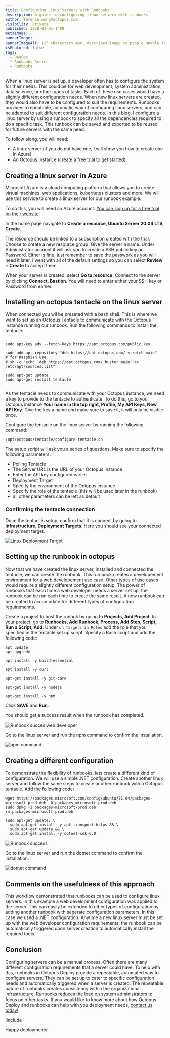 ```yaml
---
title: Configuring Linux Servers with Runbooks
description: A guide to configuring linux servers with runbooks
author: terence.wong@octopus.com
visibility: private
published: 3020-01-01-1400
metaImage:
bannerImage:
bannerImageAlt: 125 characters max, describes image to people unable to see it.
isFeatured: false
tags:
  - DevOps
  - Runbooks Series
  - Runbooks
---
```


<!-- see https://github.com/OctopusDeploy/blog/blob/master/tags.txt for a comprehensive list of tags -->

When a linux server is set up, a developer often has to configure the system for their needs. This could be for web development, system administration, data science, or other types of tasks. Each of these use cases would have a slightly different configuration needs. When new linux servers are created, they would  also have to be configured to suit the requirements. Runbooks provides a repeatable, automatic way of configuring linux servers, and can be adapted to suit different configuration needs. In this blog, I configure a linux server by using a runbook to specify all the dependencies required to do a specific task. This runbook can be saved and exported to be reused for future servers with the same need.

To follow along, you will need:

- A linux server (if you do not have one, I will show you how to create one in Azure)
- An Octopus Instance (create a [free trial to get started](https://octopus.com/docs/octopus-cloud))

## Creating a linux server in Azure

Microsoft Azure is a cloud computing platform that allows you to create virtual machines, web applications, kubernetes clusters and more. We will use this service to create a linux server for our runbook example.

To do this, you will need an Azure account. [You can sign up for a free trial on their website](https://portal.azure.com/).

In the home page navigate to **Create a resource, Ubuntu Server 20.04 LTS, Create**.

The resource should be linked to a subscription created with the trial. Choose to create a new resource group. Give the server a name. Under Administrator account it will ask you to create a SSH public key or Password. Either is fine, just remember to save the passwork as you will need it later. I went with all of the default settings so you can select **Review + Create** to accept them.

When your server is created, select **Go to resource**. Connect to the server by clicking **Connect, Bastion**. You will need to enter either your SSH key or Password from earlier.

## Installing an octopus tentacle on the linux server

When connected you wil be preseted with a bash shell. This is where we want to set up an Octopus Tentacle to communicate with the Octopus instance running our runbook. Run the following commands to install the tentacle:

```

sudo apt-key adv --fetch-keys https://apt.octopus.com/public.key

sudo add-apt-repository "deb https://apt.octopus.com/ stretch main"
# for Raspbian use
# sh -c "echo 'deb https://apt.octopus.com/ buster main' >> /etc/apt/sources.list"

sudo apt-get update
sudo apt-get install tentacle


```

As the tentacle needs to communicate with your Octopus instance, we need a key to provide to the tentacle to authenticate. To do this, go to you Octopus instance **Your name in the top right, Profile, My API Keys, New API Key**. Give the key a name and make sure to save it, it will only be visible once.

Configure the tentacle on the linux server by running the following command:

```
/opt/octopus/tentacle/configure-tentacle.sh
```

The setup script will ask you a series of questions. Make sure to specify the following parameters:

- Polling Tentacle
- The Server URL is the URL of your Octopus instance
- Enter the API key configured earlier
- Deployment Target
- Specify the environment of the Octopus instance
- Specify the role of the tentacle (this will be used later in the runbook)
- all other parameters can be left as default

### Confirming the tentacle connection

Once the tentacl is setup, confirm that it is connect by going to **Infrastructure, Deployment Targets**. Here you should see your connected deployment target.

![Linux Deployment Target](linux-deployment-target.png "width=500")

## Setting up the runbook in octopus

Now that we have created the linux server, installed and connected the tentacle, we can create the runbook. This run book creates a developement environment for a web developement use case. Other types of use cases would require a slightly different configuration setup. The power of runbooks that each time a web developer needs a server set up, the runbook can be run each time to create the same result. A new runbook can be created to accomodate for different types of configuration requirememts.

Create a project to host the runbok by going to **Projects, Add Project**. In your project, go to **Runbooks, Add Runbook, Process, Add Step, Script, Run a Script, Add**. Under `on Targets in Roles` add the role that you specified in the tentacle set up script. Specify a Bash script and add the following code:

```
apt update
apt upgrade

apt install -y build-essential

apt install -y curl

apt-get install -y git-core

apt-get install -y nodejs

apt-get install -y npm

```

Click **SAVE** and **Run**.

You should get a success result when the runbook has completed.

![Runbook succes web developer](runbook-web-success.png "width=500")

Go to the linux server and run the npm command to confirm the installation.

![npm command](npm.png "width=500")

## Creating a different configuration

To demonstrate the flexibility of runbooks, lets create a different kind of configuration. We will use a simple .NET configuration. Create another linux server and follow the same steps to create another runbook with a Octopus tentacle. Add the following code:

```
wget https://packages.microsoft.com/config/ubuntu/21.04/packages-microsoft-prod.deb -O packages-microsoft-prod.deb
sudo dpkg -i packages-microsoft-prod.deb
rm packages-microsoft-prod.deb

sudo apt-get update; \
  sudo apt-get install -y apt-transport-https && \
  sudo apt-get update && \
  sudo apt-get install -y dotnet-sdk-6.0

```

![Runbook success](runbook-web-success.png "width=500")

Go to the linux server and run the dotnet command to confirm the installation.

![dotnet command](dotnet.png "width=500")

## Comments on the usefulness of this approach

This workflow demonstrated that runbooks can be used to configure linux servers. In this example a web development configuration was applied to the server. This can easily be extended to other types of configuration by adding another runbook with seperate configuration parameters. In this case we used a .NET configuration. Anytime a new linux server must be set up with the web developer configuration requirements, the runbook can be automatically triggered upon server creation to automatically install the required tools.


## Conclusion

Configuring servers can be a manual process. Often there are many different configuration requirements that a server could have. To help with this, runbooks in Octopus Deploy provide a repeatable, automated way to configure servers. They can be set up to cater to specific configuration needs and automatically triggered when a server is created. The repeatable nature of runbooks creates consistency within the organizational infrastructure. Runbooks reduces the load on system administrators to focus on other tasks. If you would like to know more about how Octopus Deploy and runbooks can help with you deployment needs, [contact us today!](sales@octopus.com)

!include <q2-2022-newsletter-cta>

Happy deployments!
